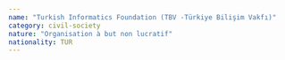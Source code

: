 ```yaml
---
name: "Turkish Informatics Foundation (TBV -Türkiye Bilişim Vakfı)"
category: civil-society
nature: "Organisation à but non lucratif"
nationality: TUR
---
```

    